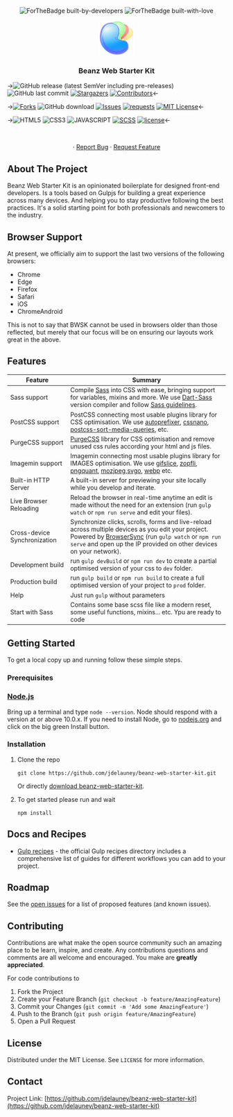 <p align="center">
  <img alt="ForTheBadge built-by-developers" src="http://ForTheBadge.com/images/badges/built-by-developers.svg">
  <img alt="ForTheBadge built-with-love" src="http://ForTheBadge.com/images/badges/built-with-love.svg)](https://GitHub.com/jdelauney/">
</p>

<p align="center">
  <a href="https://github.com/jdelauney/beanz-web-starter-kit">
    <img src="brand/BeanzLogo.png" alt="Logo" width="80" height="80">
  </a>

  <h3 align="center">Beanz Web Starter Kit</h3>
</p>

->![GitHub release (latest SemVer including pre-releases)](https://img.shields.io/github/v/release/jdelauney/beanz-web-starter-kit?include_prereleases&style=for-the-badge)
![GitHub last commit](https://img.shields.io/github/last-commit/jdelauney/beanz-web-starter-kit?style=for-the-badge)
[![Stargazers][stars-shield]][stars-url]
[![Contributors][contributors-shield]][contributors-url]<-

->[![Forks][forks-shield]][forks-url]
![GitHub download](https://img.shields.io/github/downloads/jdelauney/beanz-web-starter-kit/total.svg?style=for-the-badge)
[![Issues][issues-shield]][issues-url]
[![requests](http://img.shields.io/badge/PRs-welcome-green.svg?style=for-the-badge)](/pulls)
[![MIT License][license-shield]][license-url]<-

->![HTML5](https://img.shields.io/badge/HTML5-E34F26?style=for-the-badge&logo=html5&logoColor=white)
![CSS3](https://img.shields.io/badge/CSS3-1572B6?style=for-the-badge&logo=css3&logoColor=white)
![JAVASCRIPT](https://img.shields.io/badge/JavaScript-F7DF1E?style=for-the-badge&logo=javascript&logoColor=black)
[![SCSS](https://img.shields.io/badge/Sass-CC6699?style=for-the-badge&logo=sass&logoColor=white)](https://sass-lang.com)
[![license](http://img.shields.io/badge/autoprefixer-included-blue.svg?style=for-the-badge)](https://www.npmjs.com/package/autoprefixer)<-


<!-- PROJECT LOGO -->
<br />
  <p align="center">
    ·
    <a href="https://github.com/github_username/repo_name/issues">Report Bug</a>
    ·
    <a href="https://github.com/github_username/repo_name/issues">Request Feature</a>
  </p>
</p>

<!-- ABOUT THE PROJECT -->
## About The Project

Beanz Web Starter Kit is an opinionated boilerplate for designed front-end developers. 
Is a tools based on Gulpjs for building a great experience across many devices. And helping you to stay productive following the best practices. It's a solid starting point for both professionals and newcomers to the industry.
## Browser Support

At present, we officially aim to support the last two versions of the following browsers:

* Chrome
* Edge
* Firefox
* Safari
* iOS
* ChromeAndroid

This is not to say that BWSK cannot be used in browsers older than those reflected, but merely that our focus will be on ensuring our layouts work great in the above.

## Features

| Feature | Summary |
| --- | --- |
| Sass support | Compile [Sass](http://sass-lang.com/) into CSS with ease, bringing support for variables, mixins and more. We use [Dart-Sass](https://sass-lang.com/dart-sass) version compiler and follow [Sass guidelines](https://sass-guidelin.es/#architecture). |
| PostCSS support | PostCSS connecting most usable plugins library for CSS optimisation. We use [autoprefixer](https://github.com/postcss/autoprefixer), [cssnano](https://github.com/cssnano/cssnano), [postcss-sort-media-queries](https://github.com/solversgroup/postcss-sort-media-queries), etc. |
| PurgeCSS support | [PurgeCSS](https://purgecss.com) library for CSS optimisation and remove unused css rules according your html and js files.|
| Imagemin support | Imagemin connecting most usable plugins library for IMAGES optimisation. We use [gifslice](https://github.com/imagemin/imagemin-gifsicle), [zopfli](https://github.com/imagemin/imagemin-zopfli), [pngquant](https://github.com/imagemin/imagemin-pngquant), [mozjpeg](https://github.com/imagemin/imagemin-mozjpe),[svgo](https://github.com/imagemin/imagemin-svgo), [webp](https://github.com/imagemin/imagemin-webp) etc. |
| Built-in HTTP Server | A built-in server for previewing your site locally while you develop and iterate. |
| Live Browser Reloading | Reload the browser in real-time anytime an edit is made without the need for an extension (run `gulp watch` or `npm run serve` and edit your files). |
| Cross-device Synchronization | Synchronize clicks, scrolls, forms and live-reload across multiple devices as you edit your project. Powered by [BrowserSync](http://browsersync.io) (run `gulp watch`  or `npm run serve` and open up the IP provided on other devices on your network). |
| Development build | run `gulp devBuild`  or `npm run dev` to create a partial optimised version of your css to `dev` folder. |
| Production build | run `gulp build`  or `npm run build` to create a full optimised version of your project to `prod` folder. |
| Help | Just run `gulp`  without parameters |
| Start with Sass | Contains some base scss file like a modern reset, some useful functions, mixins... etc. Ypu are ready to code |
<!-- GETTING STARTED -->
## Getting Started

To get a local copy up and running follow these simple steps.

### Prerequisites

### [Node.js](https://nodejs.org)

Bring up a terminal and type `node --version`.
Node should respond with a version at or above 10.0.x.
If you need to install Node, go to [nodejs.org](https://nodejs.org) and click on the big green Install button.

### Installation

1. Clone the repo
   ```
   git clone https://github.com/jdelauney/beanz-web-starter-kit.git
   ```

   Or directly [download beanz-web-starter-kit](https://github.com//jdelauney/beanz-web-starter-kit/releases/latest).

2. To get started please run and wait
   ```
   npm install
   ```
## Docs and Recipes

* [Gulp recipes](https://github.com/gulpjs/gulp/tree/master/docs/recipes) - the official Gulp recipes directory includes a comprehensive list of guides for different workflows you can add to your project.

## Roadmap

See the [open issues](https://github.com/jdelauney/beanz-web-starter-kit/issues) for a list of proposed features (and known issues).

## Contributing

Contributions are what make the open source community such an amazing place to be learn, inspire, and create. 
Any contributions questions and comments are all welcome and encouraged. You make are **greatly appreciated**.

For code contributions to

1. Fork the Project
2. Create your Feature Branch (`git checkout -b feature/AmazingFeature`)
3. Commit your Changes (`git commit -m 'Add some AmazingFeature'`)
4. Push to the Branch (`git push origin feature/AmazingFeature`)
5. Open a Pull Request


<!-- LICENSE -->
## License

Distributed under the MIT License. See `LICENSE` for more information.


<!-- CONTACT -->
## Contact

Project Link: [https://github.com/jdelauney/beanz-web-starter-kit](https://github.com/jdelauney/beanz-web-starter-kit)


<!-- MARKDOWN LINKS & IMAGES -->
<!-- https://www.markdownguide.org/basic-syntax/#reference-style-links -->
[contributors-shield]: https://img.shields.io/github/contributors/jdelauney/beanz-web-starter-kit.svg?style=for-the-badge
[contributors-url]: https://github.com/jdelauney/beanz-web-starter-kit/graphs/contributors
[forks-shield]: https://img.shields.io/github/forks/jdelauney/beanz-web-starter-kit.svg?style=for-the-badge
[forks-url]: https://github.com/github_username/repo/network/members
[stars-shield]: https://img.shields.io/github/stars/jdelauney/beanz-web-starter-kit.svg?style=for-the-badge
[stars-url]: https://github.com/github_username/repo/stargazers
[issues-shield]: https://img.shields.io/github/issues/jdelauney/beanz-web-starter-kit.svg?style=for-the-badge
[issues-url]: https://github.com/jdelauney/beanz-web-starter-kit/issues
[license-shield]: https://img.shields.io/github/license/jdelauney/beanz-web-starter-kit.svg?style=for-the-badge
[license-url]: https://github.com/jdelauney/beanz-web-starter-kit/blob/master/LICENSE.txt

